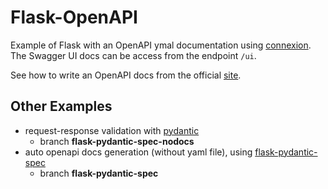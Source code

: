 # Flask-OpenAPI

Example of Flask with an OpenAPI ymal documentation using [connexion](https://github.com/zalando/connexion). The Swagger UI docs can be access from the endpoint `/ui`.

See how to write an OpenAPI docs from the official [site](https://swagger.io/docs/specification/basic-structure/).

## Other Examples

 * request-response validation with [pydantic](https://pydantic-docs.helpmanual.io)
    * branch **flask-pydantic-spec-nodocs**
 * auto openapi docs generation (without yaml file), using [flask-pydantic-spec](https://github.com/turner-townsend/flask-pydantic-spec)
    * branch **flask-pydantic-spec**
